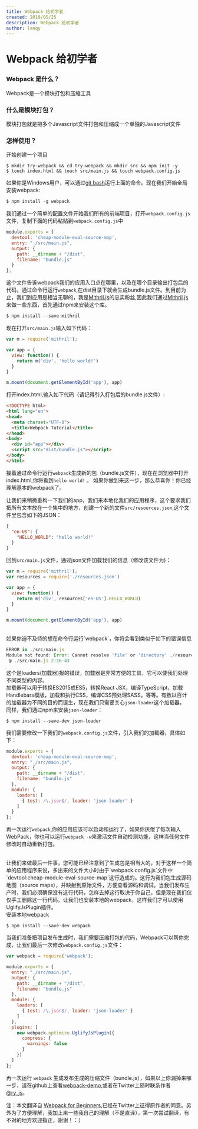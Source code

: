 ```yaml
---
title: Webpack 给初学者
created: 2018/05/25
description: Webpack 给初学者
author: lanqy
---
```

# Webpack 给初学者
### Webpack 是什么？
Webpack是一个模块打包和压缩工具
### 什么是模块打包？
模块打包就是把多个Javascript文件打包和压缩成一个单独的Javascript文件
### 怎样使用？
开始创建一个项目
```shell
$ mkdir try-webpack && cd try-webpack && mkdir src && npm init -y
$ touch index.html && touch src/main.js && touch webpack.config.js
```
如果你是Windows用户，可以通过<a href="https://git-scm.com/downloads" target="_blank">git bash</a>运行上面的命令。现在我们开始全局安装webpack:

```javascript
$ npm install -g webpack
```

我们通过一个简单的配置文件开始我们所有的前端项目，打开`webpack.config.js`文件，复制下面的代码粘贴到`webpack.config.js`中

```javascript
module.exports = {
  devtool: 'cheap-module-eval-source-map',
  entry: "./src/main.js",
  output: {
    path: __dirname + "/dist",
    filename: "bundle.js"
  }
};
```

这个文件告诉webpack我们的应用入口点在哪里，以及在哪个目录输出打包后的代码，通过命令行运行`webpack`,在dist目录下就会生成bundle.js文件。到目前为止，我们到应用是相当无聊的，我是<a href="http://mithril.js.org/" target="_blank">Mithril.js</a>的忠实粉丝,因此我们通过<a href="http://mithril.js.org/" target="_blank">Mithril.js</a>来做一些东西，首先通过npm来安装这个库。

```javascript
$ npm install --save mithril
```
现在打开`src/main.js`输入如下代码：

```javascript
var m = require('mithril');

var app = {
  view: function() {
    return m('div', 'hello world!')
  }
}

m.mount(document.getElementById('app'), app)
```
打开index.html,输入如下代码（请记得引入打包后的bundle.js文件）:

```html
<!DOCTYPE html>
<html lang="en">
<head>
  <meta charset="UTF-8">
  <title>Webpack Tutorial</title>
</head>
<body>
  <div id="app"></div>
  <script src="dist/bundle.js"></script>
</body>
</html>
```
接着通过命令行运行`webpack`生成新的包（bundle.js文件），现在在浏览器中打开index.html,你将看到`hello world!` 。
如果你做到来这一步，那么恭喜你！你已经理解基本的webpack了。<br/>

让我们来稍微重构一下我们的app，我们来本地化我们的应用程序，这个要求我们把所有文本放在一个集中的地方，创建一个新的文件`src/resources.json`,这个文件里包含如下的JSON：
```json
{
  "en-US": {
    "HELLO_WORLD": "hello world!"
  }
}
```

回到`src/main.js`文件，通过json文件加载我们的信息（修改该文件为)：

```javascript
var m = require('mithril');
var resources = require('./resources.json')

var app = {
  view: function() {
    return m('div', resources['en-US'].HELLO_WORLD)
  }
}

m.mount(document.getElementById('app'), app)
```

<br/>
如果你迫不及待的想在命令行运行`webpack`，你将会看到类似于如下的错误信息

```javascript
ERROR in ./src/main.js
Module not found: Error: Cannot resolve 'file' or 'directory' ./resources.json in /../../try-webpack/src
 @ ./src/main.js 2:16-43
 ```

这个是loaders(加载器)报的错误，加载器是非常方便的工具，它可以使我们处理不同类型的内容。
<br/>
加载器可以用于转换ES2015成ES5，转换React JSX，编译TypeScript，加载Handlebars模版，加载和执行CSS，编译CSS预处理SASS，等等。有数以百计的加载器为不同的目的而诞生，现在我们只需要关心`json-loader`这个加载器。
<br/>
同样，我们通过npm来安装`json-loader`：
```shell
$ npm install --save-dev json-loader
```
我们需要修改一下我们的`webpack.config.js`文件，引入我们的加载器，具体如下：

```javascript
module.exports = {
  devtool: 'cheap-module-eval-source-map',
  entry: "./src/main.js",
  output: {
    path: __dirname + "/dist",
    filename: "bundle.js"
  },
  module: {
    loaders: [
      { test: /\.json$/, loader: 'json-loader' }
    ]
  }
};
```
再一次运行`webpack`,你的应用应该可以启动和运行了，如果你厌倦了每次输入WebPack，你也可以运行`webpack -w`来激活文件自动检测功能，这样当任何文件修改时自动重新打包。

<br/>
让我们来做最后一件事，您可能已经注意到了生成包是相当大的，对于这样一个简单的应用程序来说，多出来的文件大小时由于`webpack.config.js`文件中`devtool:cheap-module-eval-source-map`这行造成的。这行为我们包生成源码地图（source maps），并映射到原始文件，方便查看源码和调试。当我们发布生产时，我们必须确保没有这行代码，怎样去掉这行取决于你自己，但是现在我们仅仅手工删除这一行代码。让我们也安装本地的webpack，这样我们才可以使用UglifyJsPlugin插件。
<br/>
安装本地webpack

```shell
$ npm install --save-dev webpack
```

当我们准备把项目发布生成时，我们需要压缩打包的代码，Webpack可以帮你完成，让我们最后一次修改`webpack.config.js`文件：

```javascript
var webpack = require('webpack');

module.exports = {
  entry: "./src/main.js",
  output: {
    path: __dirname + "/dist",
    filename: "bundle.js"
  },
  module: {
    loaders: [
      { test: /\.json$/, loader: 'json-loader' }
    ]
  },
  plugins: [
    new webpack.optimize.UglifyJsPlugin({
      compress: {
        warnings: false
      }
    })
  ]
};
```
再一次运行 `webpack` 生成发布生成的压缩文件（bundle.js），如果以上你漏掉来哪一步，请在github上查看<a href="https://github.com/rwhitmire/webpack-demo">webpack-demo</a>,或者在Twitter上随时联系作者<a href="https://twitter.com/ry_js">@ry_js</a>。

注：本文翻译自 <a href="http://rwhitmire.com/2016/04/09/webpack-for-beginners.html">Webpack for Beginners</a>,已经在Twitter上征得原作者的同意。另外为了方便理解，我加上来一些我自己的理解（不是直译），第一次尝试翻译，有不对的地方欢迎指正，谢谢！：）
